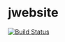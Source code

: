 # jwebsite
[![Build Status](https://travis-ci.org/saptarshidebnath/jwebsite.svg?branch=master)](https://travis-ci.org/saptarshidebnath/jwebsite)
